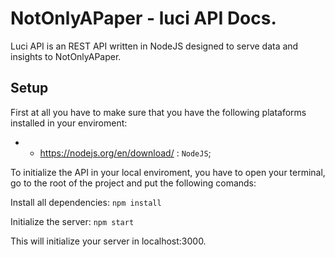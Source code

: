 # NotOnlyAPaper - luci API Docs.

Luci API is an REST API written in NodeJS designed to serve data and insights to NotOnlyAPaper. 

## Setup

First at all you have to make sure that you have the following plataforms installed in your enviroment:

- * https://nodejs.org/en/download/ : `NodeJS`;

To initialize the API in your local enviroment, you have to open your terminal, go to the root of the project and put the following comands:

Install all dependencies:
```npm install```

Initialize the server:
```npm start```

This will initialize your server in localhost:3000.






